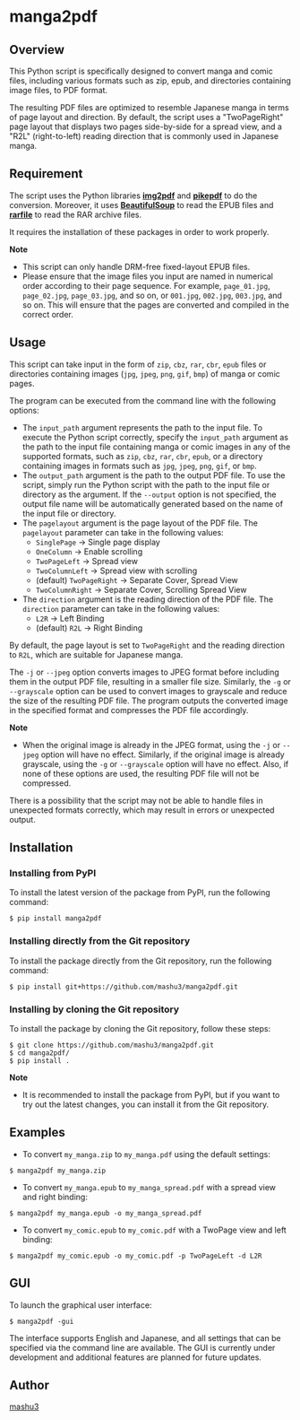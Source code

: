 # manga2pdf
## Overview
This Python script is specifically designed to convert manga and comic files, including various formats such as zip, epub, and directories containing image files, to PDF format.

The resulting PDF files are optimized to resemble Japanese manga in terms of page layout and direction. By default, the script uses a "TwoPageRight" page layout that displays two pages side-by-side for a spread view, and a "R2L" (right-to-left) reading direction that is commonly used in Japanese manga.

## Requirement
The script uses the Python libraries **[img2pdf](https://pypi.org/project/img2pdf/)** and **[pikepdf](https://pypi.org/project/pikepdf/)** to do the conversion.
Moreover, it uses **[BeautifulSoup](https://pypi.org/project/beautifulsoup4/)** to read the EPUB files and **[rarfile](https://pypi.org/project/rarfile/)** to read the RAR archive files.

It requires the installation of these packages in order to work properly.

**Note**
- This script can only handle DRM-free fixed-layout EPUB files.
- Please ensure that the image files you input are named in numerical order according to their page sequence. For example, `page_01.jpg`, `page_02.jpg`, `page_03.jpg`, and so on, or `001.jpg`, `002.jpg`, `003.jpg`, and so on. This will ensure that the pages are converted and compiled in the correct order.

## Usage
This script can take input in the form of `zip`, `cbz`, `rar`, `cbr`, `epub` files or directories containing images (`jpg`, `jpeg`, `png`, `gif`, `bmp`) of manga or comic pages.

The program can be executed from the command line with the following options:
- The `input_path` argument represents the path to the input file. To execute the Python script correctly, specify the `input_path` argument as the path to the input file containing manga or comic images in any of the supported formats, such as `zip`, `cbz`, `rar`, `cbr`, `epub`, or a directory containing images in formats such as `jpg`, `jpeg`, `png`, `gif`, or `bmp`.
- The `output_path` argument is the path to the output PDF file. To use the script, simply run the Python script with the path to the input file or directory as the argument. If the `--output` option is not specified, the output file name will be automatically generated based on the name of the input file or directory.
- The `pagelayout` argument is the page layout of the PDF file. The `pagelayout` parameter can take in the following values:
    - `SinglePage` -> Single page display
    - `OneColumn` -> Enable scrolling
    - `TwoPageLeft` -> Spread view
    - `TwoColumnLeft` -> Spread view with scrolling
    - (default) `TwoPageRight` -> Separate Cover, Spread View
    - `TwoColumnRight` -> Separate Cover, Scrolling Spread View
- The `direction` argument is the reading direction of the PDF file. The `direction` parameter can take in the following values:
    - `L2R` -> Left Binding
    - (default) `R2L` -> Right Binding

By default, the page layout is set to `TwoPageRight` and the reading direction to `R2L`, which are suitable for Japanese manga.

The `-j` or `--jpeg` option converts images to JPEG format before including them in the output PDF file, resulting in a smaller file size. Similarly, the `-g` or `--grayscale` option can be used to convert images to grayscale and reduce the size of the resulting PDF file. The program outputs the converted image in the specified format and compresses the PDF file accordingly.

**Note**
- When the original image is already in the JPEG format, using the `-j` or `--jpeg` option will have no effect. Similarly, if the original image is already grayscale, using the `-g` or `--grayscale` option will have no effect. Also, if none of these options are used, the resulting PDF file will not be compressed.

There is a possibility that the script may not be able to handle files in unexpected formats correctly, which may result in errors or unexpected output.

## Installation
### Installing from PyPI
To install the latest version of the package from PyPI, run the following command:
```
$ pip install manga2pdf
```
### Installing directly from the Git repository
To install the package directly from the Git repository, run the following command:
```
$ pip install git+https://github.com/mashu3/manga2pdf.git
```
### Installing by cloning the Git repository
To install the package by cloning the Git repository, follow these steps:
```
$ git clone https://github.com/mashu3/manga2pdf.git
$ cd manga2pdf/
$ pip install .
```
**Note**
- It is recommended to install the package from PyPI, but if you want to try out the latest changes, you can install it from the Git repository.

## Examples
- To convert `my_manga.zip` to `my_manga.pdf` using the default settings:
```
$ manga2pdf my_manga.zip
```
- To convert `my_manga.epub` to `my_manga_spread.pdf` with a spread view and right binding:
```
$ manga2pdf my_manga.epub -o my_manga_spread.pdf
```
- To convert `my_comic.epub` to `my_comic.pdf` with a TwoPage view and left binding:
```
$ manga2pdf my_comic.epub -o my_comic.pdf -p TwoPageLeft -d L2R
```

## GUI
To launch the graphical user interface:
```
$ manga2pdf -gui
``` 
The interface supports English and Japanese, and all settings that can be specified via the command line are available.
The GUI is currently under development and additional features are planned for future updates.

## Author
[mashu3](https://github.com/mashu3)